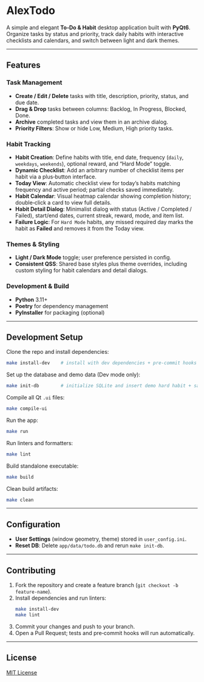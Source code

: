 # AlexTodo

A simple and elegant **To‑Do & Habit** desktop application built with **PyQt6**. Organize tasks by status and priority, track daily habits with interactive checklists and calendars, and switch between light and dark themes.

---

## Features

### Task Management
- **Create / Edit / Delete** tasks with title, description, priority, status, and due date.
- **Drag & Drop** tasks between columns: Backlog, In Progress, Blocked, Done.
- **Archive** completed tasks and view them in an archive dialog.
- **Priority Filters**: Show or hide Low, Medium, High priority tasks.

### Habit Tracking
- **Habit Creation**: Define habits with title, end date, frequency (`daily`, `weekdays`, `weekends`), optional reward, and “Hard Mode” toggle.
- **Dynamic Checklist**: Add an arbitrary number of checklist items per habit via a plus‑button interface.
- **Today View**: Automatic checklist view for today’s habits matching frequency and active period; partial checks saved immediately.
- **Habit Calendar**: Visual heatmap calendar showing completion history; double‑click a card to view full details.
- **Habit Detail Dialog**: Minimalist dialog with status (Active / Completed / Failed), start/end dates, current streak, reward, mode, and item list.
- **Failure Logic**: For `Hard Mode` habits, any missed required day marks the habit as **Failed** and removes it from the Today view.

### Themes & Styling
- **Light / Dark Mode** toggle; user preference persisted in config.
- **Consistent QSS**: Shared base styles plus theme overrides, including custom styling for habit calendars and detail dialogs.

### Development & Build
- **Python** 3.11+
- **Poetry** for dependency management
- **PyInstaller** for packaging (optional)

---

## Development Setup

Clone the repo and install dependencies:

```bash
make install-dev    # install with dev dependencies + pre‑commit hooks
```

Set up the database and demo data (Dev mode only):

```bash
make init-db        # initialize SQLite and insert demo hard habit + sample tasks
```

Compile all Qt `.ui` files:

```bash
make compile-ui
```

Run the app:

```bash
make run
```

Run linters and formatters:

```bash
make lint
```

Build standalone executable:

```bash
make build
```

Clean build artifacts:

```bash
make clean
```

---

## Configuration

- **User Settings** (window geometry, theme) stored in `user_config.ini`.
- **Reset DB**: Delete `app/data/todo.db` and rerun `make init-db`.

---

## Contributing

1. Fork the repository and create a feature branch (`git checkout -b feature-name`).
2. Install dependencies and run linters:
   ```bash
   make install-dev
   make lint
   ```
3. Commit your changes and push to your branch.
4. Open a Pull Request; tests and pre‑commit hooks will run automatically.

---

## License

[MIT License](LICENSE)

